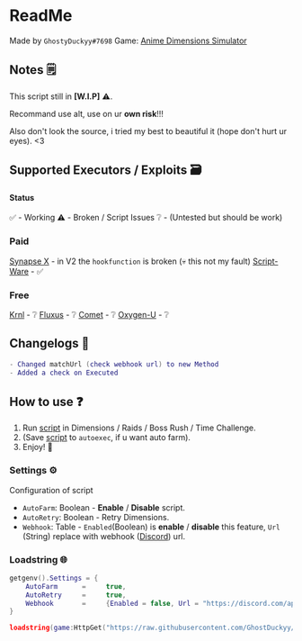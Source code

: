 # ReadMe
Made by `GhostyDuckyy#7698`
Game: [Anime Dimensions Simulator](https://roblox.com/games/6938803436/)
## Notes 🗒️
This script still in **[W.I.P]** ⚠️.

Recommand use alt, use on ur **own risk**!!!

Also don't look the source, i tried my best to beautiful it (hope don't hurt ur eyes). <3
## Supported Executors / Exploits 🗃️
#### Status
✅ - Working
⚠️ - Broken / Script Issues
❔ - (Untested but should be work)
### Paid
[Synapse X](https://x.synapse.to/) - in V2 the `hookfunction` is broken (💀 this not my fault)
[Script-Ware](https://script-ware.com/w) - ✅
### Free
[Krnl](https://krnl.place/) - ❔
[Fluxus](https://fluxteam.xyz/) - ❔
[Comet](https://cometrbx.xyz/) - ❔
[Oxygen-U](https://oxygenu.xyz/) - ❔
## Changelogs 🔧
```lua
- Changed matchUrl (check webhook url) to new Method
- Added a check on Executed
```
## How to use ❓
1. Run [script](https://github.com/GhostDuckyy/GhostDuckyy/blob/main/Projects/Anime%20Dimensions%20Simulator/ReadMe.md#loadstring-) in Dimensions / Raids / Boss Rush / Time Challenge.
2. (Save [script](https://github.com/GhostDuckyy/GhostDuckyy/blob/main/Projects/Anime%20Dimensions%20Simulator/ReadMe.md#loadstring-) to `autoexec`, if u want auto farm).
3. Enjoy! 💖
### Settings ⚙️
Configuration of script
- `AutoFarm`: Boolean - **Enable** / **Disable** script.
- `AutoRetry`: Boolean - Retry Dimensions.
- `Webhook`: Table - `Enabled`(Boolean) is **enable** / **disable** this feature, `Url` (String) replace with webhook ([Discord](https://discord.com/)) url.
### Loadstring 🌐
```lua
getgenv().Settings = {
	AutoFarm  	  =  	true,
	AutoRetry  	  =  	true,
	Webhook       = 	{Enabled = false, Url = "https://discord.com/api/webhooks/example/tokens"},
}

loadstring(game:HttpGet("https://raw.githubusercontent.com/GhostDuckyy/GhostDuckyy/main/Projects/Anime%20Dimensions%20Simulator/source.lua", true))("💀")
```
